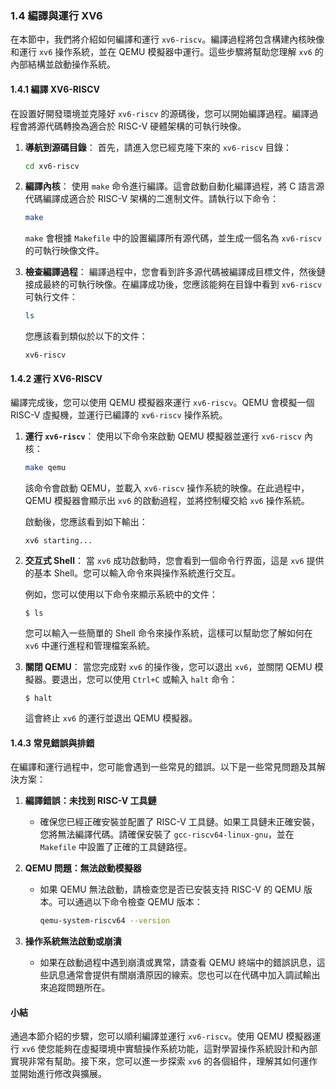 ### 1.4 編譯與運行 XV6

在本節中，我們將介紹如何編譯和運行 `xv6-riscv`。編譯過程將包含構建內核映像和運行 `xv6` 操作系統，並在 QEMU 模擬器中運行。這些步驟將幫助您理解 `xv6` 的內部結構並啟動操作系統。

#### 1.4.1 編譯 XV6-RISCV

在設置好開發環境並克隆好 `xv6-riscv` 的源碼後，您可以開始編譯過程。編譯過程會將源代碼轉換為適合於 RISC-V 硬體架構的可執行映像。

1. **導航到源碼目錄**：
   首先，請進入您已經克隆下來的 `xv6-riscv` 目錄：
   ```bash
   cd xv6-riscv
   ```

2. **編譯內核**：
   使用 `make` 命令進行編譯。這會啟動自動化編譯過程，將 C 語言源代碼編譯成適合於 RISC-V 架構的二進制文件。請執行以下命令：
   ```bash
   make
   ```
   `make` 會根據 `Makefile` 中的設置編譯所有源代碼，並生成一個名為 `xv6-riscv` 的可執行映像文件。

3. **檢查編譯過程**：
   編譯過程中，您會看到許多源代碼被編譯成目標文件，然後鏈接成最終的可執行映像。在編譯成功後，您應該能夠在目錄中看到 `xv6-riscv` 可執行文件：
   ```bash
   ls
   ```

   您應該看到類似於以下的文件：
   ```
   xv6-riscv
   ```

#### 1.4.2 運行 XV6-RISCV

編譯完成後，您可以使用 QEMU 模擬器來運行 `xv6-riscv`。QEMU 會模擬一個 RISC-V 虛擬機，並運行已編譯的 `xv6-riscv` 操作系統。

1. **運行 `xv6-riscv`**：
   使用以下命令來啟動 QEMU 模擬器並運行 `xv6-riscv` 內核：
   ```bash
   make qemu
   ```

   該命令會啟動 QEMU，並載入 `xv6-riscv` 操作系統的映像。在此過程中，QEMU 模擬器會顯示出 `xv6` 的啟動過程，並將控制權交給 `xv6` 操作系統。

   啟動後，您應該看到如下輸出：
   ```
   xv6 starting...
   ```

2. **交互式 Shell**：
   當 `xv6` 成功啟動時，您會看到一個命令行界面，這是 `xv6` 提供的基本 Shell。您可以輸入命令來與操作系統進行交互。

   例如，您可以使用以下命令來顯示系統中的文件：
   ```
   $ ls
   ```

   您可以輸入一些簡單的 Shell 命令來操作系統，這樣可以幫助您了解如何在 `xv6` 中運行進程和管理檔案系統。

3. **關閉 QEMU**：
   當您完成對 `xv6` 的操作後，您可以退出 `xv6`，並關閉 QEMU 模擬器。要退出，您可以使用 `Ctrl+C` 或輸入 `halt` 命令：
   ```
   $ halt
   ```

   這會終止 `xv6` 的運行並退出 QEMU 模擬器。

#### 1.4.3 常見錯誤與排錯

在編譯和運行過程中，您可能會遇到一些常見的錯誤。以下是一些常見問題及其解決方案：

1. **編譯錯誤：未找到 RISC-V 工具鏈**
   - 確保您已經正確安裝並配置了 RISC-V 工具鏈。如果工具鏈未正確安裝，您將無法編譯代碼。請確保安裝了 `gcc-riscv64-linux-gnu`，並在 `Makefile` 中設置了正確的工具鏈路徑。

2. **QEMU 問題：無法啟動模擬器**
   - 如果 QEMU 無法啟動，請檢查您是否已安裝支持 RISC-V 的 QEMU 版本。可以通過以下命令檢查 QEMU 版本：
     ```bash
     qemu-system-riscv64 --version
     ```

3. **操作系統無法啟動或崩潰**
   - 如果在啟動過程中遇到崩潰或異常，請查看 QEMU 終端中的錯誤訊息，這些訊息通常會提供有關崩潰原因的線索。您也可以在代碼中加入調試輸出來追蹤問題所在。

#### 小結

通過本節介紹的步驟，您可以順利編譯並運行 `xv6-riscv`。使用 QEMU 模擬器運行 `xv6` 使您能夠在虛擬環境中實驗操作系統功能，這對學習操作系統設計和內部實現非常有幫助。接下來，您可以進一步探索 `xv6` 的各個組件，理解其如何運作並開始進行修改與擴展。